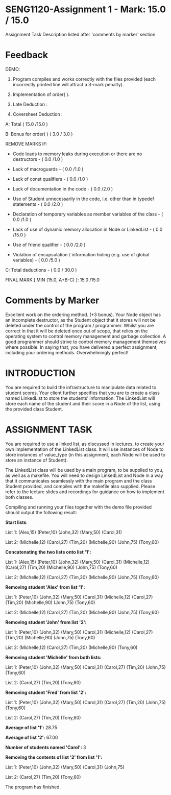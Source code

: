 # SENG1120-Assignment 1 - Mark: 15.0 / 15.0

Assignment Task Description listed after 'comments by marker' section

# Feedback
DEMO: 

1. Program compiles and works correctly with the files provided (each incorrectly printed line will attract a 3-mark penalty). 

2. Implementation of order( ). 

3. Late Deduction :  

4. Coversheet Deduction :  
 
A: Total (  15.0 /15.0  )         

B: Bonus for order( ) (  3.0 / 3.0  ) 
 
REMOVE MARKS IF: 

- Code leads to memory leaks during execution or there are no destructors - (  0.0 /1.0  ) 

- Lack of macroguards - (  0.0 /1.0  ) 


- Lack of const qualifiers - (  0.0 /1.0  ) 

- Lack of documentation in the code - (  0.0 /2.0  ) 


- Use of Student unnecessarily in the code, i.e. other than in typedef statements - (  0.0 /2.0  ) 

- Declaration of temporary variables as member variables of the class - (  0.0 /1.0  ) 

- Lack of use of dynamic memory allocation in Node or LinkedList - (  0.0 /15.0  ) 

- Use of friend qualifier - (  0.0 /2.0 ) 

- Violation of encapsulation / information hiding (e.g. use of global variables) - (  0.0 /5.0  ) 

C: Total deductions - (  0.0 / 30.0  ) 

FINAL MARK [ MIN (15.0, A+B-C) ]:   15.0 /15.0 

# Comments by Marker
Excellent work on the ordering method. (+3 bonus). Your Node object has an incomplete destructor, as the Student object that it stores will not be deleted under the control of the program / programmer. Whilst you are correct in that it will be deleted once out of scope, that relies on the operating system to control memory management and garbage collection. A good programmer should strive to control memory management themselves where possible. In saying that, you have delivered a perfect assignment, including your ordering methods. Overwhelmingly perfect!
 
# INTRODUCTION 

You are required to build the infrastructure to manipulate data related to student scores. Your client further specifies that you are to create a class named LinkedList to store the students’ information. The LinkedList will store each name of the student and their score in a Node of the list, using the provided class Student. 

# ASSIGNMENT TASK 

You are required to use a linked list, as discussed in lectures, to create your own implementation of the LinkedList class. It will use instances of Node to store instances of value_type (in this assignment, each Node will be used to store an instance of Student). 

The LinkedList class will be used by a main program, to be supplied to you, as well as a makefile. You will need to design LinkedList and Node in a way that it communicates seamlessly with the main program and the class Student provided, and compiles with the makefile also supplied. Please refer to the lecture slides and recordings for guidance on how to implement both classes.  


Compiling and running your files together with the demo file provided should output the following result: 


**Start lists**: 

List 1: (Alex,15)  (Peter,10)  (John,32)  (Mary,50)  (Carol,31) 

List 2: (Michelle,12)  (Carol,27)  (Tim,20)  (Michelle,90)  (John,75)  (Tony,60) 

 
**Concatenating the two lists onto list '1':** 

List 1: (Alex,15)  (Peter,10)  (John,32)  (Mary,50)  (Carol,31)  (Michelle,12)  (Carol,27)  (Tim,20)  (Michelle,90)  (John,75)  (Tony,60)  

List 2: (Michelle,12)  (Carol,27)  (Tim,20)  (Michelle,90)  (John,75)  (Tony,60) 

 
**Removing student 'Alex' from list '1':**

List 1: (Peter,10)  (John,32)  (Mary,50)  (Carol,31)  (Michelle,12)  (Carol,27)  (Tim,20)  (Michelle,90)  (John,75)  (Tony,60) 

List 2: (Michelle,12)  (Carol,27)  (Tim,20)  (Michelle,90)  (John,75)  (Tony,60) 

 
**Removing student 'John' from list '2':**

List 1: (Peter,10)  (John,32)  (Mary,50)  (Carol,31)  (Michelle,12)  (Carol,27)  (Tim,20)  (Michelle,90)  (John,75)  (Tony,60) 

List 2: (Michelle,12)  (Carol,27)  (Tim,20)  (Michelle,90)  (Tony,60)       

 
**Removing student 'Michelle' from both lists:**

List 1: (Peter,10)  (John,32)  (Mary,50)  (Carol,31)  (Carol,27)  (Tim,20)  (John,75)  (Tony,60) 

List 2: (Carol,27)  (Tim,20)  (Tony,60) 

 
**Removing student 'Fred' from list '2':**

List 1: (Peter,10)  (John,32)  (Mary,50)  (Carol,31)  (Carol,27)  (Tim,20)  (John,75)  (Tony,60) 

List 2: (Carol,27)  (Tim,20)  (Tony,60) 

 
**Average of list '1':** 28.75       


**Average of list '2':** 67.00       


**Number of students named 'Carol':** 3    


**Removing the contents of list '2' from list '1':**

List 1: (Peter,10)  (John,32)  (Mary,50)  (Carol,31)  (John,75) 

List 2: (Carol,27)  (Tim,20)  (Tony,60) 


The program has finished. 
